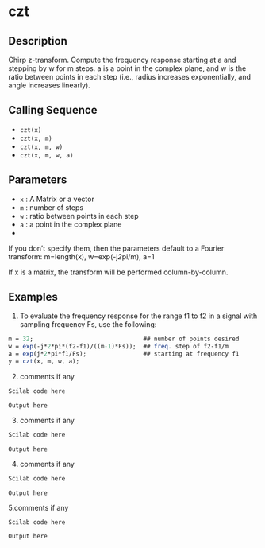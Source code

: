 # czt
## Description
Chirp z-transform. 
Compute the frequency response starting at a and stepping by w for m steps. a is a point in the complex plane, and w is the ratio between points in each step (i.e., radius increases exponentially, and angle increases linearly).

## Calling Sequence

- `czt(x)`
- `czt(x, m)`
- `czt(x, m, w)`
- `czt(x, m, w, a)`
## Parameters
- `x` : A Matrix or a vector
- `m` : number of steps
- `w` : ratio between points in each step
- `a` : a point in the complex plane
- 
If you don’t specify them, then the parameters default to a Fourier transform: m=length(x), w=exp(-j*2*pi/m), a=1

If x is a matrix, the transform will be performed column-by-column.
## Examples
1. To evaluate the frequency response for the range f1 to f2 in a signal with sampling frequency Fs, use the following:
```scilab
m = 32;                               ## number of points desired
w = exp(-j*2*pi*(f2-f1)/((m-1)*Fs));  ## freq. step of f2-f1/m
a = exp(j*2*pi*f1/Fs);                ## starting at frequency f1
y = czt(x, m, w, a);
```

2. comments if any
```scilab
Scilab code here
```
```output
Output here

```
3. comments if any
```scilab
Scilab code here
```
```output
Output here

```
4. comments if any
```scilab
Scilab code here
```
```output
Output here

```
5.comments if any
```scilab
Scilab code here
```
```output
Output here

```
